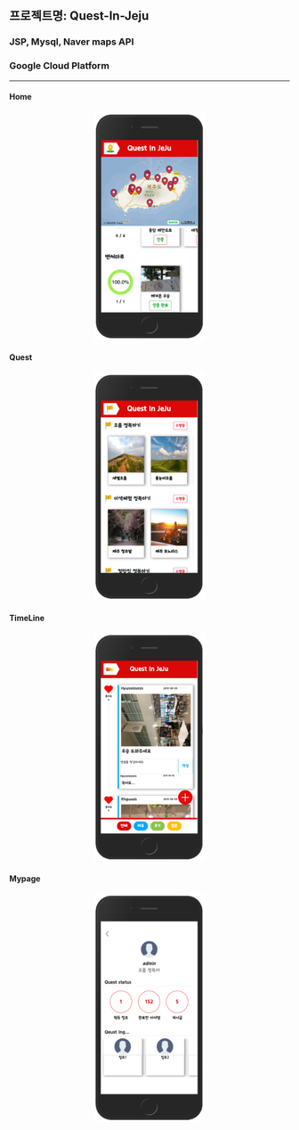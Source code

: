## 프로젝트명: Quest-In-Jeju

### JSP, Mysql, Naver maps API

### Google Cloud Platform

---

#### Home

<div style="text-align:center">
    <img src="img/home.png" width="200"/>
</div>

#### Quest

<div style="text-align:center">
    <img src="img/quest.png" width="200"/>
</div>

#### TimeLine

<div style="text-align:center">
    <img src="img/timeline.png" width="200"/>
</div>

#### Mypage

<div style="text-align:center">
    <img src="img/mypage.png" width="200"/>
</div>
